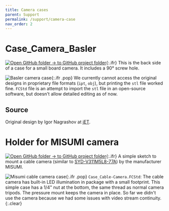 ```yaml
---
title: Camera cases
parent: Support
permalink: /support/camera-case
nav_order: 2
---
```


# Case_Camera_Basler

[![Open GitHub folder]({{"/assets/img/GitHub-Mark-32px.png"|relative_url}}) → to GitHub project folder](https://github.com/reiserlab/Component-Design/tree/main/Support/Case_Camera_Basler){:.ifr}
This is the back side of a case for a small board camera. It includes a 90° screw hole.

![Basler camera case]({{"/assets/img/Support/Case_Camera_Basler/Case_Camera_Basler.png"|relative_url}}){:.ifr .pop}
We currently cannot access the original designs in proprietary file formats (`ipt`, `obj`), but printing the `stl` file worked fine. `FCStd` file is an attempt to import the `stl` file in an open-source software, but doesn't allow detailed editing as of now.

## Source

Original design by Igor Nagrashov at [jET](https://www.janelia.org/support-team/janelia-experimental-technology).

# Holder for MISUMI camera

[![Open GitHub folder]({{"/assets/img/GitHub-Mark-32px.png"|relative_url}}) → to GitHub project folder](https://github.com/reiserlab/Component-Design/tree/main/Support/Case_Cable-Camera_Misumi){:.ifr}
A simple sketch to mount a cable camera (similar to [SYD-V311M5L8-77A](http://www.misumi.com.tw/PLIST.ASP?PC_ID=09)) by the manufacturer MISUMI.

![Misumi cable camera case]({{"/assets/img/Support/Case_Cable-Camera_Misumi/Case_Cable-Camera.png"|relative_url}}){:.ifr .pop}
`Case_Cable-Camera.FCStd`: The cable camera has built-in LED illumination in package with a small footprint. This simple case has a 1/4" nut at the bottom, the same thread as normal camera tripods. The pressure mount keeps the camera in place. So far we didn't use the camera because we had some issues with video stream continuity.
{:.clear}

